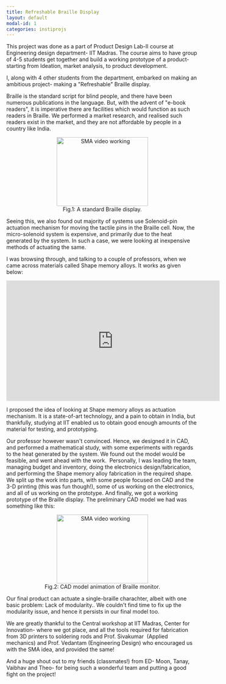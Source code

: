 ```yaml
---
title: Refreshable Braille Display
layout: default
modal-id: 1
categories: instiprojs
---
```

This project was done as a part of Product Design Lab-II course at Engineering design department- IIT Madras. The course aims to have group of 4-5 students get together and build a working prototype of a product- starting from Ideation, market analysis, to product development.

I, along with 4 other students from the department, embarked on making an ambitious project- making a "Refreshable" Braille display.

Braille is the standard script for blind people, and there have been numerous publications in the language. But, with the advent of "e-book readers", it is imperative there are facilities which would function as such readers in Braille. We performed a market research, and realised such readers exist in the market, and they are not affordable by people in a country like India.

<figure>
<center>
<img src="https://www.nfb.org/images/nfb/publications/bm/bm12/bm1211/humanware-braille-display.gif" 
alt="SMA video working" width="240" height="180"/>
<figcaption> Fig.1: A standard Braille display.</figcaption>
</center>
</figure>

Seeing this, we also found out majority of systems use Solenoid-pin actuation mechanism for moving the tactile pins in the Braille cell. Now, the micro-solenoid system is expensive, and primarily due to the heat generated by the system. In such a case, we were looking at inexpensive methods of actuating the same.

I was browsing through, and talking to a couple of professors, when we came across materials called Shape memory alloys. It works as given below:

<iframe width="560" height="315" src="https://www.youtube.com/embed/wI-qAxKJoSU" frameborder="0" allow="accelerometer; autoplay; encrypted-media; gyroscope; picture-in-picture" allowfullscreen> </iframe>

I proposed the idea of looking at Shape memory alloys as actuation mechanism. It is a state-of-art technology, and a pain to obtain in India, but thankfully, studying at IIT enabled us to obtain good enough amounts of the material for testing, and prototyping.

Our professor however wasn't convinced. Hence, we designed it in CAD, and performed a mathematical study, with some experiments with regards to the heat generated by the system. We found out the model would be feasible, and went ahead with the work.  Personally, I was leading the team, managing budget and inventory, doing the electronics design/fabrication, and performing the Shape memory alloy fabrication in the required shape. We split up the work into parts, with some people focused on CAD and the 3-D printing (this was fun though!), some of us working on the electronics, and all of us working on the prototype. And finally, we got a working prototype of the Braille display. The preliminary CAD model we had was something like this:
<figure>
<center>
<a href="https://drive.google.com/file/d/0BzqIjN5cqcBCd0k0QjZoQU1Sbm43dTFoMDdzS2p0MHpRYnhF/view?usp=sharing
" target="_blank"><img src="{{site.url}}/img/sma1.png" 
alt="SMA video working" width="240" height="180"/></a>
<figcaption> Fig.2: CAD model animation of Braille monitor.</figcaption>
</center>
</figure>

Our final product can actuate a single-braille charachter, albeit with one basic problem: Lack of modularity.. We couldn't find time to fix up the modularity issue, and hence it persists in our final model too.

We are greatly thankful to the Central workshop at IIT Madras, Center for Innovation- where we got place, and all the tools required for fabrication from 3D printers to soldering rods and Prof. Sivakumar  (Applied mechanics) and Prof. Vedantam (Engineering Design) who encouraged us with the SMA idea, and provided the same!

And a huge shout out to my friends (classmates!) from ED- Moon, Tanay, Vaibhav and Theo- for being such a wonderful team and putting a good fight on the project!
